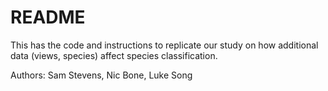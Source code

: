 # README

This has the code and instructions to replicate our study on how additional data (views, species) affect species classification.

Authors: Sam Stevens, Nic Bone, Luke Song
